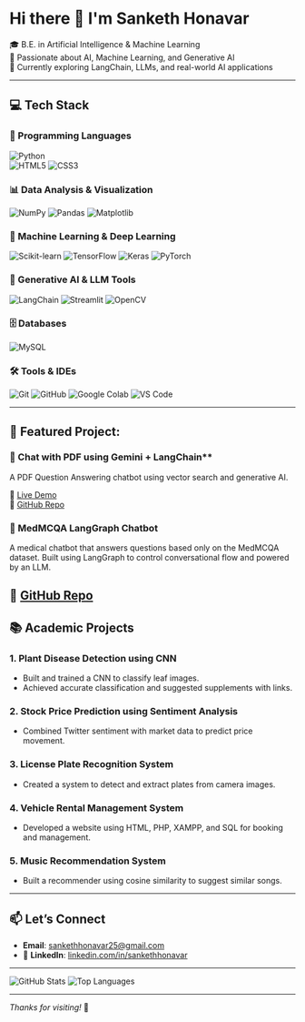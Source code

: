 # Hi there 👋 I'm Sanketh Honavar

🎓 B.E. in Artificial Intelligence & Machine Learning  
🤖 Passionate about AI, Machine Learning, and Generative AI  
🚀 Currently exploring LangChain, LLMs, and real-world AI applications

---

## 💻 Tech Stack

### 🧠 Programming Languages
![Python](https://img.shields.io/badge/Python-3776AB?style=for-the-badge&logo=python&logoColor=white)  
![HTML5](https://img.shields.io/badge/HTML5-E34F26?style=for-the-badge&logo=html5&logoColor=white)
![CSS3](https://img.shields.io/badge/CSS3-1572B6?style=for-the-badge&logo=css3&logoColor=white)

### 📊 Data Analysis & Visualization
![NumPy](https://img.shields.io/badge/NumPy-013243?style=for-the-badge&logo=numpy&logoColor=white)
![Pandas](https://img.shields.io/badge/Pandas-150458?style=for-the-badge&logo=pandas&logoColor=white)
![Matplotlib](https://img.shields.io/badge/Matplotlib-11557C?style=for-the-badge&logo=matplotlib&logoColor=white)

### 🤖 Machine Learning & Deep Learning
![Scikit-learn](https://img.shields.io/badge/Scikit--learn-F7931E?style=for-the-badge&logo=scikit-learn&logoColor=white)
![TensorFlow](https://img.shields.io/badge/TensorFlow-FF6F00?style=for-the-badge&logo=tensorflow&logoColor=white)
![Keras](https://img.shields.io/badge/Keras-D00000?style=for-the-badge&logo=keras&logoColor=white)
![PyTorch](https://img.shields.io/badge/PyTorch-EE4C2C?style=for-the-badge&logo=pytorch&logoColor=white)

### 🧠 Generative AI & LLM Tools
![LangChain](https://img.shields.io/badge/LangChain-000000?style=for-the-badge&logo=langchain&logoColor=white)
![Streamlit](https://img.shields.io/badge/Streamlit-FF4B4B?style=for-the-badge&logo=streamlit&logoColor=white)
![OpenCV](https://img.shields.io/badge/OpenCV-5C3EE8?style=for-the-badge&logo=opencv&logoColor=white)

### 🗄️ Databases
![MySQL](https://img.shields.io/badge/MySQL-005C84?style=for-the-badge&logo=mysql&logoColor=white)

### 🛠️ Tools & IDEs
![Git](https://img.shields.io/badge/Git-F05032?style=for-the-badge&logo=git&logoColor=white)
![GitHub](https://img.shields.io/badge/GitHub-181717?style=for-the-badge&logo=github&logoColor=white)
![Google Colab](https://img.shields.io/badge/Colab-F9AB00?style=for-the-badge&logo=googlecolab&logoColor=white)
![VS Code](https://img.shields.io/badge/VS%20Code-007ACC?style=for-the-badge&logo=visualstudiocode&logoColor=white)

---

## 🌟 Featured Project:

### 🤖 Chat with PDF using Gemini + LangChain**  
A PDF Question Answering chatbot using vector search and generative AI.  

🔗 [Live Demo](https://pdfchatbot-mgpvgpmx6ilcgdsxqerfrw.streamlit.app/)  
📂 [GitHub Repo](https://github.com/SankethHonavar/PDF_ChatBot)

### 🧠 MedMCQA LangGraph Chatbot  
A medical chatbot that answers questions based only on the MedMCQA dataset. Built using LangGraph to control conversational flow and powered by an LLM.

<!-- - 🔗 [Live Demo](https://medmcqa-chatbot.streamlit.app/)-->
📂 [GitHub Repo](https://github.com/SankethHonavar/MedMCQA_LangGraph_Chatbot)
---

## 📚 Academic Projects

### 1. Plant Disease Detection using CNN
- Built and trained a CNN to classify leaf images.
- Achieved accurate classification and suggested supplements with links.

### 2. Stock Price Prediction using Sentiment Analysis
- Combined Twitter sentiment with market data to predict price movement.

### 3. License Plate Recognition System
- Created a system to detect and extract plates from camera images.

### 4. Vehicle Rental Management System
- Developed a website using HTML, PHP, XAMPP, and SQL for booking and management.

### 5. Music Recommendation System
- Built a recommender using cosine similarity to suggest similar songs.

---

## 📫 Let’s Connect

- **Email**: [sankethhonavar25@gmail.com](mailto:sankethhonavar25@gmail.com)
- 🔗 **LinkedIn**: [linkedin.com/in/sankethhonavar](https://linkedin.com/in/sankethhonavar)

---

![GitHub Stats](https://github-readme-stats.vercel.app/api?username=SankethHonavar&show_icons=true&theme=radical)
![Top Languages](https://github-readme-stats.vercel.app/api/top-langs/?username=SankethHonavar&layout=compact)

---

*Thanks for visiting!* 🚀

<!--
**SankethHonavar/SankethHonavar** is a ✨ _special_ ✨ repository because its `README.md` (this file) appears on your GitHub profile.

Here are some ideas to get you started:

- 🔭 I’m currently working on ...
- 🌱 I’m currently learning ...
- 👯 I’m looking to collaborate on ...
- 🤔 I’m looking for help with ...
- 💬 Ask me about ...
- 📫 How to reach me: ...
- 😄 Pronouns: ...
- ⚡ Fun fact: ...
-->

